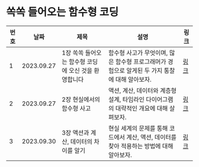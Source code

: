 # 쏙쏙 들어오는 함수형 코딩

| 번호 | 날짜       | 제목                                                 | 설명                                                                                           | 링크                                                                    |
| ---- | ---------- | ---------------------------------------------------- | ---------------------------------------------------------------------------------------------- | ----------------------------------------------------------------------- |
| 1    | 2023.09.27 | 1장 쏙쏙 들어오는 함수형 코딩에 오신 것을 환영합니다 | 함수형 사고가 무엇이며, 많은 함수형 프로그래머가 경험으로 알게된 두 가지 통찰에 대해 알아보자. | [링크](https://www.notion.so/chapter1-43061a895af944e9919236978860da0f) |
| 2    | 2023.09.27 | 2장 현실에서의 함수형 사고                           | 액션, 계산, 데이터와 계층형 설계, 타임라인 다이어그램의 대략적인 개요에 대해 살펴보자.         | [링크](https://www.notion.so/chatper2-7ebd3fdaf54d409ea9f068a713cc10e1) |
| 3    | 2023.09.30 | 3장 액션과 계산, 데이터의 차이를 알기                | 현실 세계의 문제를 통해 코드에서 계산, 액션, 데이터를 찾아 적용하는 방법에 대해 알아보자.      | [링크](https://www.notion.so/chapter3-02da07d2d5d445888d5dd7edc6124c56) |
